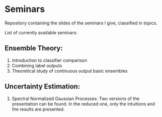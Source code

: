 # Seminars
Repository containing the slides of the seminars I give, classified in topics. 

List of currently available seminars:

## Ensemble Theory:

1. Introduction to classifier comparison
2. Combining label outputs
3. Theoretical study of continuous output basic ensembles

## Uncertainty Estimation:

1. Spectral Normalized Gaussian Processes: Two versions of the presentation can be found. In the reduced one, only the intuitions and the results are presented.
